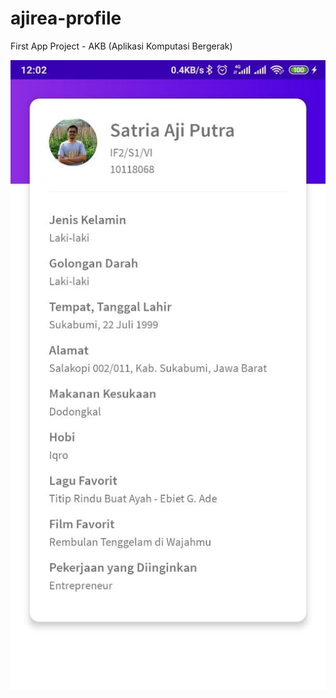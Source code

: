 # ajirea-profile

First App Project - AKB (Aplikasi Komputasi Bergerak)


![screenshot.jpg](screenshot.jpg "Screenshot Ajiea Profile")
